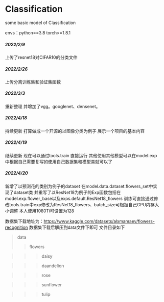 # Classification
some basic model of Classification

envs：python==3.8 torch>=1.8.1


##### 2022/2/9 
上传了resnet18对CIFAR10的分类文件
##### 2022/2/26 
上传分离训练集和验证集函数
##### 2022/3/3  
重新整理 并增加了vgg。googlenet、densenet。
##### 2022/4/18 
持续更新 打算做成一个开源的以图像分类为例子 展示一个项目的基本内容  
##### 2022/4/19 
继续更新 现在可以通过tools.train 直接运行  其他使用其他模型可以在model.exp中根据自己需要复写的使用自己数据集和模型类就可以了
##### 2022/4/20
新增了以预测花的类别为例子的dataset 在model.data.dataset.flowers_set中实现了dataset类
并重写了以ResNet18为例子的Exp函数包括在model.exp.flower_base以及exps.default.ResNet18_flowers
训练可直接通过修改tools.train中exp修改为ResNet18_flowers、batch_size可根据自己GPU内存大小调整 本人使用1080Ti可设置为128

数据集下载地址为：https://www.kaggle.com/datasets/alxmamaev/flowers-recognition
数据集下载后解压到data文件下即可 文件目录如下
>data
>>flowers

>>>daisy

>>>daandelion

>>>rose

>>>sunflower

>>>tulip
